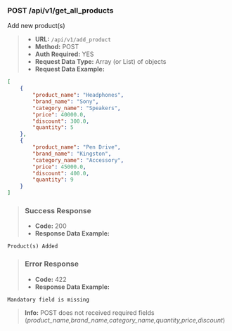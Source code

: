 ### POST /api/v1/get_all_products  

Add new product(s)

> - **URL:** `/api/v1/add_product`
> - **Method:** POST
> - **Auth Required:** YES
> - **Request Data Type:** Array (or List) of objects 
> - **Request Data Example:**
```json
[
    {
        "product_name": "Headphones", 
        "brand_name": "Sony", 
        "category_name": "Speakers", 
        "price": 40000.0, 
        "discount": 300.0,
        "quantity": 5
    }, 
    {
        "product_name": "Pen Drive",
        "brand_name": "Kingston",
        "category_name": "Accessory",
        "price": 45000.0,
        "discount": 400.0,
        "quantity": 9
    }
]
```
> ### Success Response
> - **Code:** 200
> - **Response Data Example:** 
```
Product(s) Added
```
> ### Error Response
> - **Code:** 422
> - **Response Data Example:**
```
Mandatory field is missing
```
> **Info:** POST does not received required fields (*product_name,brand_name,category_name,quantity,price,discount*)
